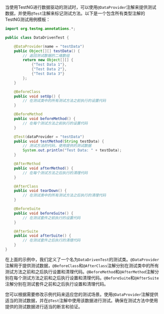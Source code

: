 当使用TestNG进行数据驱动的测试时，可以使用`@DataProvider`注解来提供测试数据，并使用`@Test`注解来标记测试方法。以下是一个包含所有类型注解的TestNG测试用例模板：

```java
import org.testng.annotations.*;

public class DataDrivenTest {

    @DataProvider(name = "testData")
    public Object[][] testData() {
        // 返回测试数据的二维数组
        return new Object[][] {
            {"Test Data 1"},
            {"Test Data 2"},
            {"Test Data 3"}
        };
    }

    @BeforeClass
    public void setUp() {
        // 在测试类中的所有测试方法之前执行的设置代码
    }

    @BeforeMethod
    public void beforeMethod() {
        // 在每个测试方法之前执行的设置代码
    }

    @Test(dataProvider = "testData")
    public void testMethod(String testData) {
        // 测试方法的代码，使用提供的测试数据
        System.out.println("Test Data: " + testData);
    }

    @AfterMethod
    public void afterMethod() {
        // 在每个测试方法之后执行的清理代码
    }

    @AfterClass
    public void tearDown() {
        // 在测试类中的所有测试方法之后执行的清理代码
    }

    @BeforeSuite
    public void beforeSuite() {
        // 在测试套件之前执行的设置代码
    }

    @AfterSuite
    public void afterSuite() {
        // 在测试套件之后执行的清理代码
    }
}
```

在上面的示例中，我们定义了一个名为`DataDrivenTest`的测试类。`@DataProvider`注解用于提供测试数据，`@BeforeClass`和`@AfterClass`注解分别在测试类中的所有测试方法之前和之后执行设置和清理代码。`@BeforeMethod`和`@AfterMethod`注解分别在每个测试方法之前和之后执行设置和清理代码。`@BeforeSuite`和`@AfterSuite`注解分别在测试套件之前和之后执行设置和清理代码。

您可以根据需要修改示例代码来适应您的测试场景。使用`@DataProvider`注解提供适当的测试数据，并在`@Test`注解中使用该数据进行测试。确保在测试方法中使用提供的测试数据进行适当的断言和验证。